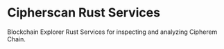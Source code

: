 # Cipherscan Rust Services

Blockchain Explorer Rust Services for inspecting and analyzing Cipherem Chain.